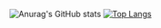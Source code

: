![Anurag's GitHub stats](https://github-readme-stats.vercel.app/api?username=GabrielAllba&show_icons=true&theme=radical)
[![Top Langs](https://github-readme-stats.vercel.app/api/top-langs/?username=GabrielAllba&hide_progress=true&theme=radical&langs_count=8)](https://github.com/anuraghazra/github-readme-stats)
